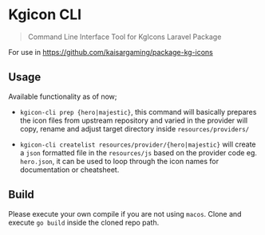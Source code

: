 # Kgicon CLI

> Command Line Interface Tool for KgIcons Laravel Package

For use in https://github.com/kaisargaming/package-kg-icons

## Usage

Available functionality as of now;

- `kgicon-cli prep {hero|majestic}`, this command will basically prepares the icon files from upstream repository and varied in the provider will copy, rename and adjust target directory inside `resources/providers/`

- `kgicon-cli createlist resources/provider/{hero|majestic}` will create a `json` formatted file in the `resources/js` based on the provider code eg. `hero.json`, it can be used to loop through the icon names for documentation or cheatsheet.

## Build

Please execute your own compile if you are not using `macos`. Clone and execute `go build` inside the cloned repo path.